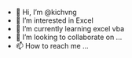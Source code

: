 - 👋 Hi, I’m @kichvng
- 👀 I’m interested in Excel
- 🌱 I’m currently learning excel vba
- 💞️ I’m looking to collaborate on ...
- 📫 How to reach me ...

<!---
kichvng/kichvng is a ✨ special ✨ repository because its `README.md` (this file) appears on your GitHub profile.
You can click the Preview link to take a look at your changes.
--->
